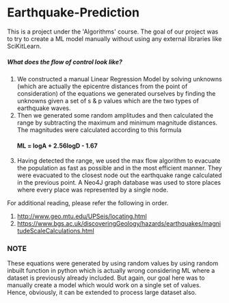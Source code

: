 # Earthquake-Prediction

This is a project under the 'Algorithms' course. 
The goal of our project was to try to create a ML model manually without using any external libraries like SciKitLearn.

##### What does the flow of control look like?

1. We constructed a manual Linear Regression Model by solving unknowns (which are actually the epicentre distances from the point of consideration) of the equations we generated ourselves by finding the unknowns given a set of s & p values which are the two types of earthquake waves.
2. Then we generated some random amplitudes and then calculated the range by subtracting the maximum and minimum magnitude 
distances. The magnitudes were calculated according to this formula

#### &nbsp;&nbsp;&nbsp;&nbsp;&nbsp;&nbsp; ML = logA + 2.56logD - 1.67

3. Having detected the range, we used the max flow algorithm to evacuate the population as fast as possible and in the most
efficient manner. They were evacuated to the closest node out the earthquake range calculated in the previous point. A Neo4J graph
database was used to store places where every place was represented by a single node.


For additional reading, please refer the following in order.

1. http://www.geo.mtu.edu/UPSeis/locating.html
2. https://www.bgs.ac.uk/discoveringGeology/hazards/earthquakes/magnitudeScaleCalculations.html


### NOTE
These equations were generated by using random values by using random inbuilt function in python which is actually 
wrong considering ML where a dataset is previously already included. But again, our goal here was to manually create a model which 
would work on a single set of values. Hence, obviously, it can be extended to process large dataset also.
